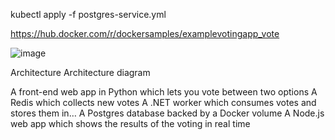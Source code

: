 kubectl apply -f postgres-service.yml

https://hub.docker.com/r/dockersamples/examplevotingapp_vote

![image](https://user-images.githubusercontent.com/97225776/214862757-2cc7a3a4-08d4-4cd2-8e6e-981e6fabfb57.png)


Architecture
Architecture diagram

A front-end web app in Python which lets you vote between two options
A Redis which collects new votes
A .NET worker which consumes votes and stores them in…
A Postgres database backed by a Docker volume
A Node.js web app which shows the results of the voting in real time
